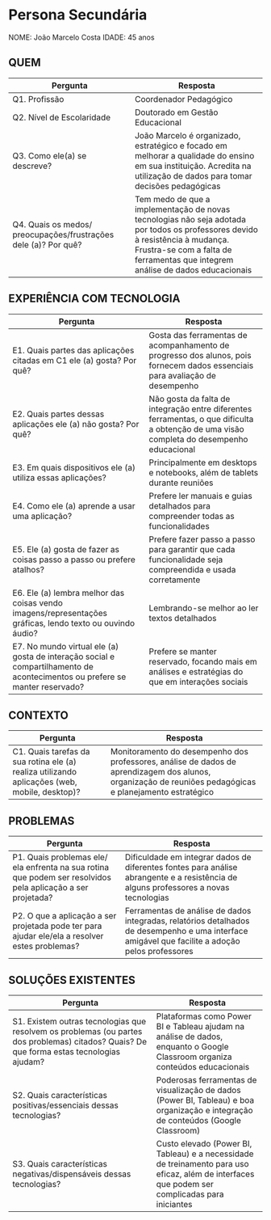 # Persona Secundária
NOME: João Marcelo Costa
IDADE: 45 anos

## QUEM
| Pergunta | Resposta |
| ---- | ------------ |
| Q1. Profissão | Coordenador Pedagógico |
| Q2. Nível de Escolaridade |  Doutorado em Gestão Educacional |
| Q3. Como ele(a) se descreve? | João Marcelo é organizado, estratégico e focado em melhorar a qualidade do ensino em sua instituição. Acredita na utilização de dados para tomar decisões pedagógicas |
| Q4. Quais os medos/ preocupações/frustrações dele (a)? Por quê? | Tem medo de que a implementação de novas tecnologias não seja adotada por todos os professores devido à resistência à mudança. Frustra-se com a falta de ferramentas que integrem análise de dados educacionais |

## EXPERIÊNCIA COM TECNOLOGIA
| Pergunta | Resposta |
| ---- | ------------ |
| E1. Quais partes das aplicações citadas em C1 ele (a) gosta? Por quê? | Gosta das ferramentas de acompanhamento de progresso dos alunos, pois fornecem dados essenciais para avaliação de desempenho |
| E2. Quais partes dessas aplicações ele (a) não gosta? Por quê? | Não gosta da falta de integração entre diferentes ferramentas, o que dificulta a obtenção de uma visão completa do desempenho educacional |
| E3. Em quais dispositivos ele (a) utiliza essas aplicações? | Principalmente em desktops e notebooks, além de tablets durante reuniões |
| E4. Como ele (a) aprende a usar uma aplicação? | Prefere ler manuais e guias detalhados para compreender todas as funcionalidades |
| E5. Ele (a) gosta de fazer as coisas passo a passo ou prefere atalhos? | Prefere fazer passo a passo para garantir que cada funcionalidade seja compreendida e usada corretamente |
| E6. Ele (a) lembra melhor das coisas vendo imagens/representações gráficas, lendo texto ou ouvindo áudio? | Lembrando-se melhor ao ler textos detalhados |
| E7. No mundo virtual ele (a) gosta de interação social e compartilhamento de acontecimentos ou prefere se manter reservado? | Prefere se manter reservado, focando mais em análises e estratégias do que em interações sociais |

## CONTEXTO
| Pergunta | Resposta |
| ---- | ------------ |
| C1. Quais tarefas da sua rotina ele (a) realiza utilizando aplicações (web, mobile, desktop)? | Monitoramento do desempenho dos professores, análise de dados de aprendizagem dos alunos, organização de reuniões pedagógicas e planejamento estratégico |

## PROBLEMAS
| Pergunta | Resposta |
| ---- | ------------ |
| P1. Quais problemas ele/ ela enfrenta na sua rotina que podem ser resolvidos pela aplicação a ser projetada? | Dificuldade em integrar dados de diferentes fontes para análise abrangente e a resistência de alguns professores a novas tecnologias |
| P2. O que a aplicação a ser projetada pode ter para ajudar ele/ela a resolver estes problemas? | Ferramentas de análise de dados integradas, relatórios detalhados de desempenho e uma interface amigável que facilite a adoção pelos professores |

## SOLUÇÕES EXISTENTES
| Pergunta | Resposta |
| ---- | ------------ |
| S1. Existem outras tecnologias que resolvem os problemas (ou partes dos problemas) citados? Quais? De que forma estas tecnologias ajudam?| Plataformas como Power BI e Tableau ajudam na análise de dados, enquanto o Google Classroom organiza conteúdos educacionais |
| S2. Quais características positivas/essenciais dessas tecnologias?| Poderosas ferramentas de visualização de dados (Power BI, Tableau) e boa organização e integração de conteúdos (Google Classroom) |
| S3. Quais características negativas/dispensáveis dessas tecnologias?| Custo elevado (Power BI, Tableau) e a necessidade de treinamento para uso eficaz, além de interfaces que podem ser complicadas para iniciantes |
